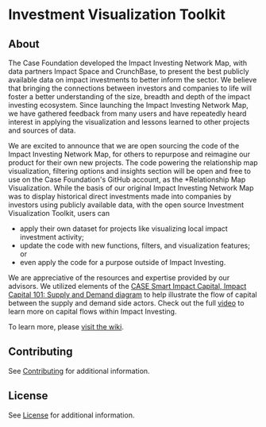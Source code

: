 # Investment Visualization Toolkit

## About

The Case Foundation developed the Impact Investing Network Map, with
data partners Impact Space and CrunchBase, to present the best publicly
available data on impact investments to better inform the sector. We
believe that bringing the connections between investors and companies to
life will foster a better understanding of the size, breadth and depth
of the impact investing ecosystem. Since launching the Impact Investing
Network Map, we have gathered feedback from many users and have
repeatedly heard interest in applying the visualization and lessons
learned to other projects and sources of data.

We are excited to announce that we are open sourcing the code of the
Impact Investing Network Map, for others to repurpose and reimagine our
product for their own new projects. The code powering the relationship
map visualization, filtering options and insights section will be open
and free to use on the Case Foundation's GitHub account, as the
\*Relationship Map Visualization. While the basis of our original Impact
Investing Network Map was to display historical direct investments made
into companies by investors using publicly available data, with the open
source Investment Visualization Toolkit, users can

-   apply their own dataset for projects like visualizing local impact
    investment activity;
-   update the code with new functions, filters, and visualization
    features; or
-   even apply the code for a purpose outside of Impact Investing.

We are appreciative of the resources and expertise provided by our
advisors. We utilized elements of the [CASE Smart Impact Capital, Impact
Capital 101: Supply and Demand
diagram](https://casesmartimpact.com/capital/check-out-smart-impact-capital/) to
help illustrate the flow of capital between the supply and demand side
actors. Check out the
full [video](https://casesmartimpact.com/capital/check-out-smart-impact-capital/) to
learn more on capital flows within Impact Investing.

To learn more, please [visit the wiki](https://github.com/casefoundation/Investment-Visualization-Toolkit/wiki).

## Contributing

See [Contributing](Contributing.md) for additional information.

## License

See [License](License.txt) for additional information.
